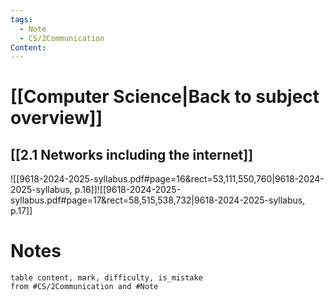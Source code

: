 ```yaml
---
tags:
  - Note
  - CS/2Communication
Content: 
---
```

# [[Computer Science|Back to subject overview]]

## [[2.1 Networks including the internet]]
![[9618-2024-2025-syllabus.pdf#page=16&rect=53,111,550,760|9618-2024-2025-syllabus, p.16]]![[9618-2024-2025-syllabus.pdf#page=17&rect=58,515,538,732|9618-2024-2025-syllabus, p.17]]

# Notes
```dataview
table content, mark, difficulty, is_mistake
from #CS/2Communication and #Note 
```
